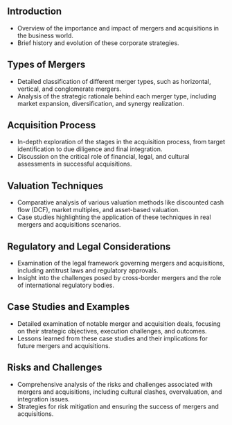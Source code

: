 ## Introduction

- Overview of the importance and impact of mergers and acquisitions in the business world.
- Brief history and evolution of these corporate strategies.
## Types of Mergers

- Detailed classification of different merger types, such as horizontal, vertical, and conglomerate mergers.
- Analysis of the strategic rationale behind each merger type, including market expansion, diversification, and synergy realization.
## Acquisition Process

- In-depth exploration of the stages in the acquisition process, from target identification to due diligence and final integration.
- Discussion on the critical role of financial, legal, and cultural assessments in successful acquisitions.
## Valuation Techniques

- Comparative analysis of various valuation methods like discounted cash flow (DCF), market multiples, and asset-based valuation.
- Case studies highlighting the application of these techniques in real mergers and acquisitions scenarios.
## Regulatory and Legal Considerations

- Examination of the legal framework governing mergers and acquisitions, including antitrust laws and regulatory approvals.
- Insight into the challenges posed by cross-border mergers and the role of international regulatory bodies.
## Case Studies and Examples

- Detailed examination of notable merger and acquisition deals, focusing on their strategic objectives, execution challenges, and outcomes.
- Lessons learned from these case studies and their implications for future mergers and acquisitions.
## Risks and Challenges

- Comprehensive analysis of the risks and challenges associated with mergers and acquisitions, including cultural clashes, overvaluation, and integration issues.
- Strategies for risk mitigation and ensuring the success of mergers and acquisitions.